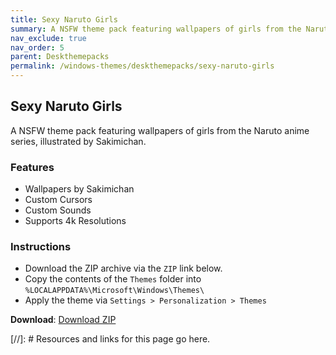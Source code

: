 ```yaml
---
title: Sexy Naruto Girls
summary: A NSFW theme pack featuring wallpapers of girls from the Naruto anime series, illustrated by Sakimichan.
nav_exclude: true
nav_order: 5
parent: Deskthemepacks
permalink: /windows-themes/deskthemepacks/sexy-naruto-girls
---
```


## Sexy Naruto Girls
A NSFW theme pack featuring wallpapers of girls from the Naruto anime series, illustrated by Sakimichan.

### Features

- Wallpapers by Sakimichan
- Custom Cursors
- Custom Sounds
- Supports 4k Resolutions

### Instructions

- Download the ZIP archive via the `ZIP` link below.
- Copy the contents of the `Themes` folder into `%LOCALAPPDATA%\Microsoft\Windows\Themes\`
- Apply the theme via `Settings > Personalization > Themes`

**Download**: [Download ZIP] 

<!-- ////////////////////////////////////////////////////////////////////////////////////////////////////////////////////// -->

[//]: # Resources and links for this page go here.

[Download ZIP]: https://gitlab.com/the-back-room/deskthemepacks/nsfw/sexy-naruto-girls/-/archive/main/sexy-naruto-girls-main.zip

<!-- ////////////////////////////////////////////////////////////////////////////////////////////////////////////////////// -->
